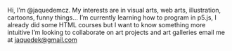 Hi, I’m @jaquedemcz. My interests are in visual arts, web arts, illustration, cartoons, funny things...
I’m currently learning how to program in p5.js, I already did some HTML courses but I want to know something more intuitive
I’m looking to collaborate on art projects and art galleries
 email me at jaquedek@gmail.com

<!---
jaquedemcz/jaquedemcz is a ✨ special ✨ repository because its `README.md` (this file) appears on your GitHub profile.
You can click the Preview link to take a look at your changes.
--->
